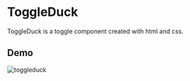 # ToggleDuck
ToggleDuck is a toggle component created with html and css.

## Demo
![toggleduck](https://github.com/YiShanStephyHung/toggleduck/assets/77147294/982460df-cf67-4ff8-b986-cc0f8eae2d9d)
